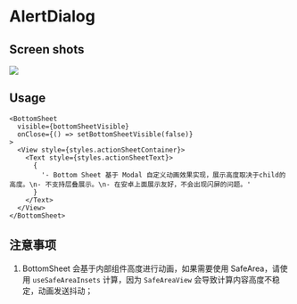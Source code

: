 # AlertDialog

## Screen shots

![](https://codeup.aliyun.com/61a498ef216a665eb18b936e/lanehub-frontend/lrn-app-components/raw/main/docs%2Fimages%2F20230317-220250.gif)

## Usage

```typescriptreact
<BottomSheet
  visible={bottomSheetVisible}
  onClose={() => setBottomSheetVisible(false)}
>
  <View style={styles.actionSheetContainer}>
    <Text style={styles.actionSheetText}>
      {
        '- Bottom Sheet 基于 Modal 自定义动画效果实现，展示高度取决于child的高度。\n- 不支持层叠展示。\n- 在安卓上面展示友好，不会出现闪屏的问题。'
      }
    </Text>
  </View>
</BottomSheet>
```

## 注意事项
1. BottomSheet 会基于内部组件高度进行动画，如果需要使用 SafeArea，请使用 `useSafeAreaInsets` 计算，因为 `SafeAreaView` 会导致计算内容高度不稳定，动画发送抖动；
  